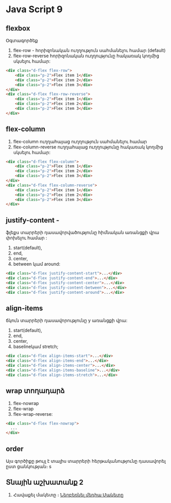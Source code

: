 # Java Script 9

## flexbox

Օգտագործեք

1. flex-row - հորիզոնական ուղղություն սահմանելու համար (default)
2. flex-row-reverse հորիզոնական ուղղությունը հակառակ կողմից սկսելու համար:

```html
<div class="d-flex flex-row">
    <div class="p-2">Flex item 1</div>
    <div class="p-2">Flex item 2</div>
    <div class="p-2">Flex item 3</div>
</div>
<div class="d-flex flex-row-reverse">
    <div class="p-2">Flex item 1</div>
    <div class="p-2">Flex item 2</div>
    <div class="p-2">Flex item 3</div>
</div>
```

## flex-column

1. flex-column ուղղահայաց ուղղություն սահմանելու համար
2. flex-column-reverse ուղղահայաց ուղղությունը հակառակ կողմից սկսելու համար:

```html
<div class="d-flex flex-column">
    <div class="p-2">Flex item 1</div>
    <div class="p-2">Flex item 2</div>
    <div class="p-2">Flex item 3</div>
</div>
<div class="d-flex flex-column-reverse">
    <div class="p-2">Flex item 1</div>
    <div class="p-2">Flex item 2</div>
    <div class="p-2">Flex item 3</div>
</div>
```

## justify-content -

ֆլեքս տարրերի դասավորվածությունը հիմնական առանցքի վրա փոխելու համար :

1.  start(default),
2.  end,
3.  center,
4.  between կամ around:
```html
<div class="d-flex justify-content-start">...</div>
<div class="d-flex justify-content-end">...</div>
<div class="d-flex justify-content-center">...</div>
<div class="d-flex justify-content-between">...</div>
<div class="d-flex justify-content-around">...</div>
```
## align-items

ճկուն տարրերի դասավորությունը y առանցքի վրա:

1. start(default),
2. end,
3. center,
4. baselineկամ stretch;

```html
<div class="d-flex align-items-start">...</div>
<div class="d-flex align-items-end">...</div>
<div class="d-flex align-items-center">...</div>
<div class="d-flex align-items-baseline">...</div>
<div class="d-flex align-items-stretch">...</div>
```
## wrap տողադարձ
1. flex-nowrap 
2. flex-wrap
3. flex-wrap-reverse:

```html 
<div class="d-flex flex-nowrap">
  ...
</div>
```

## order
  Այս գործիքը թույլ է տալիս տարրերի հերթականությունը դասավորել ըստ ցանկության։
  s
## Տնային աշխատանք 2

1. Հավաքել մակետը ։
   <a href="./files/lesson9.psd" rel="nofollow" target="_blank" >Ներբեռնել մեդիա Մակետը</a>
